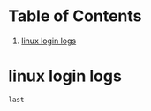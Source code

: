 
# Table of Contents

1.  [linux login logs](#org5d681ca)


<a id="org5d681ca"></a>

# linux login logs

    last

